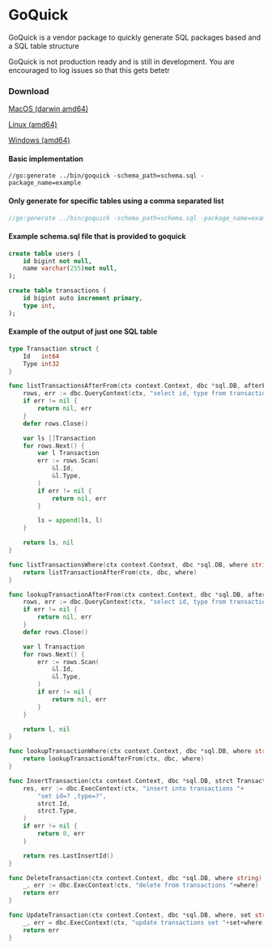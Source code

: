 # GoQuick
GoQuick is a vendor package to quickly generate SQL packages based and a SQL table structure

GoQuick is not production ready and is still in development. You are encouraged to log issues so that this gets betetr

### Download
[MacOS (darwin amd64)](https://github.com/andrewwormald/goquick/raw/master/bin/gowuick_amd64_darwin)

[Linux (amd64)](https://github.com/andrewwormald/goquick/raw/master/bin/gowuick_amd64_linux)

[Windows (amd64)](https://github.com/andrewwormald/goquick/raw/master/bin/gowuick_amd64_windows)

#### Basic implementation 
```golang
//go:generate ../bin/goquick -schema_path=schema.sql -package_name=example
```
#### Only generate for specific tables using a comma separated list
```go
//go:generate ../bin/goquick -schema_path=schema.sql -package_name=example -tables=transactions
```

#### Example schema.sql file that is provided to goquick
```sql
create table users (
    id bigint not null,
    name varchar(255)not null,
);

create table transactions (
    id bigint auto increment primary,
    type int,
);
```

#### Example of the output of just one SQL table
```go
type Transaction struct {
	Id   int64
	Type int32
}

func listTransactionsAfterFrom(ctx context.Context, dbc *sql.DB, afterFromStatement string) ([]Transaction, error) {
	rows, err := dbc.QueryContext(ctx, "select id, type from transactions "+afterFromStatement+";")
	if err != nil {
		return nil, err
	}
	defer rows.Close()

	var ls []Transaction
	for rows.Next() {
		var l Transaction
		err := rows.Scan(
			&l.Id,
			&l.Type,
		)
		if err != nil {
			return nil, err
		}

		ls = append(ls, l)
	}

	return ls, nil
}

func listTransactionsWhere(ctx context.Context, dbc *sql.DB, where string) ([]Transaction, error) {
	return listTransactionAfterFrom(ctx, dbc, where)
}

func lookupTransactionAfterFrom(ctx context.Context, dbc *sql.DB, afterFromStatement string) (Transaction, error) {
	rows, err := dbc.QueryContext(ctx, "select id, type from transactions "+afterFromStatement+";")
	if err != nil {
		return nil, err
	}
	defer rows.Close()

	var l Transaction
	for rows.Next() {
		err := rows.Scan(
			&l.Id,
			&l.Type,
		)
		if err != nil {
			return nil, err
		}
	}

	return l, nil
}

func lookupTransactionWhere(ctx context.Context, dbc *sql.DB, where string) (Transaction, error) {
	return lookupTransactionAfterFrom(ctx, dbc, where)
}

func InsertTransaction(ctx context.Context, dbc *sql.DB, strct Transaction) (int64, error) {
	res, err := dbc.ExecContext(ctx, "insert into transactions "+
		"set id=? ,type=?",
		strct.Id,
		strct.Type,
	)
	if err != nil {
		return 0, err
	}

	return res.LastInsertId()
}

func DeleteTransaction(ctx context.Context, dbc *sql.DB, where string) error {
	_, err := dbc.ExecContext(ctx, "delete from transactions "+where)
	return err
}

func UpdateTransaction(ctx context.Context, dbc *sql.DB, where, set string, args ...interface{}) error {
	_, err = dbc.ExecContext(ctx, "update transactions set "+set+where, args)
	return err
}
```
